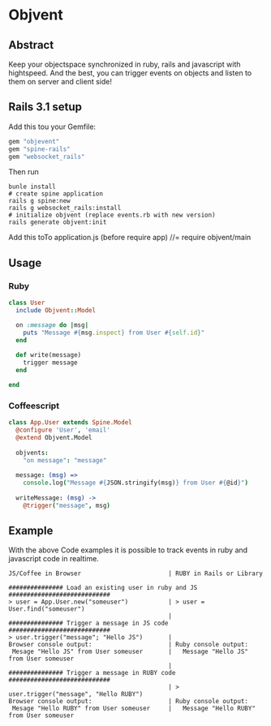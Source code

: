 # Objvent

## Abstract

Keep your objectspace synchronized in ruby, rails and javascript with hightspeed. And the best, you can trigger events on objects and listen to them on server and client side!

## Rails 3.1 setup

Add this tou your Gemfile:

````ruby
gem "objevent"
gem "spine-rails"
gem "websocket_rails"
````

Then run
````shell
bunle install
# create spine application
rails g spine:new
rails g websocket_rails:install
# initialize objvent (replace events.rb with new version)
rails generate objvent:init
````

Add this toTo application.js (before require app)
    //= require objvent/main

## Usage

### Ruby
````ruby
class User
  include Objvent::Model 

  on :message do |msg|
    puts "Message #{msg.inspect} from User #{self.id}"
  end
  
  def write(message)
    trigger message
  end

end
````

### Coffeescript
````coffeescript
class App.User extends Spine.Model
  @configure 'User', 'email'
  @extend Objvent.Model
      
  objvents:
    "on message": "message"
  
  message: (msg) =>
    console.log("Message #{JSON.stringify(msg)} from User #{@id}")
  
  writeMessage: (msg) ->
    @trigger("message", msg)
````

## Example
With the above Code examples it is possible to track events in ruby and javascript
code in realtime.
````
JS/Coffee in Browser                        | RUBY in Rails or Library

############### Load an existing user in ruby and JS ############################
> user = App.User.new("someuser")           | > user = User.find("someuser")
                                            |
############### Trigger a message in JS code         ############################
> user.trigger("message"; "Hello JS")       |
Browser console output:                     | Ruby console output:
 Mesage "Hello JS" from User someuser       |   Message "Hello JS" from User someuser
                                            |
############### Trigger a message in RUBY code       ############################
                                            | > user.trigger("message", "Hello RUBY")
Browser console output:                     | Ruby console output:
 Mesage "Hello RUBY" from User someuser     |   Message "Hello RUBY" from User someuser

````

